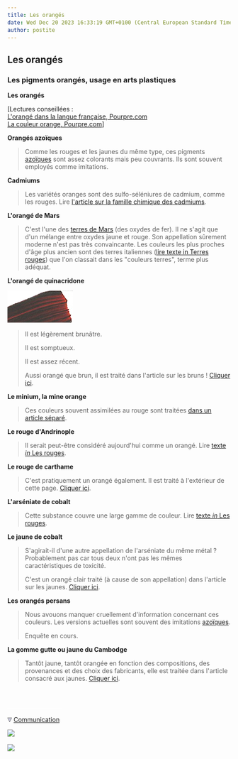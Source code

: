 ```yaml
---
title: Les orangés
date: Wed Dec 20 2023 16:33:19 GMT+0100 (Central European Standard Time)
author: postite
---
```


## Les orangés
### Les pigments orangés, usage en arts plastiques
 **Les orangés**

\[Lectures conseillées :  
[L'orangé dans la langue française, Pourpre.com](http://www.pourpre.com/langue/expressions.php#orange)  
[La couleur orange, Pourpre.com](http://pourpre.com/chroma/dico.php?typ=fiche&&ent=orange)\]

**Orangés azoïques**

> Comme les rouges et les jaunes du même type, ces pigments [azoïques](azoiques.html) sont assez colorants mais peu couvrants. Ils sont souvent employés comme imitations.

**Cadmiums**

> Les variétés oranges sont des sulfo-séléniures de cadmium, comme les rouges. Lire [l'article sur la famille chimique des cadmiums](cadmiums.html).

**L'orangé de Mars**

> C'est l'une des [terres de Mars](oxydesdefer.html#lesterresdemars) (des oxydes de fer). Il ne s'agit que d'un mélange entre oxydes jaune et rouge. Son appellation sûrement moderne n'est pas très convaincante. Les couleurs les plus proches d'âge plus ancien sont des terres italiennes ([lire texte in Terres rouges](terresrouges.html#siennebruleerougedepouzzolesrougevandyckocredechair)) que l'on classait dans les "couleurs terres", terme plus adéquat.

**L'orangé de quinacridone**

![](images/quinacridoneorange.jpg)

> Il est légèrement brunâtre.
> 
> Il est somptueux.
> 
> Il est assez récent.
> 
> Aussi orangé que brun, il est traité dans l'article sur les bruns ! [Cliquer ici](terresdombre.html#brundequinacridone).

**Le minium, la mine orange**

> Ces couleurs souvent assimilées au rouge sont traitées [dans un article séparé](minium.html).

**Le rouge d'Andrinople**

> Il serait peut-être considéré aujourd'hui comme un orangé. Lire [texte _in_ Les rouges](rouges.html#lerougedandrinople).

**Le rouge de carthame**

> C'est pratiquement un orangé également. Il est traité à l'extérieur de cette page. [Cliquer ici](rouges.html#lerougedecarthame).

**L'arséniate de cobalt**

> Cette substance couvre une large gamme de couleur. Lire [texte _in_ Les rouges](rouges.html#larseniatedecobalt).

**Le jaune de cobalt**

> S'agirait-il d'une autre appellation de l'arséniate du même métal ? Probablement pas car tous deux n'ont pas les mêmes caractéristiques de toxicité.
> 
> C'est un orangé clair traité (à cause de son appellation) dans l'article sur les jaunes. [Cliquer ici](jaunes.html#lejaunedecobalt).

**Les orangés persans**

> Nous avouons manquer cruellement d'information concernant ces couleurs. Les versions actuelles sont souvent des imitations [azoïques](azoiques.html).
> 
> Enquête en cours.

**La gomme gutte ou jaune du Cambodge**

> Tantôt jaune, tantôt orangée en fonction des compositions, des provenances et des choix des fabricants, elle est traitée dans l'article consacré aux jaunes. [Cliquer ici](jaunes.html#lagommegutteoujauneducambodge).



 

 ![](images/transparent122x1.gif)

![](images/flechebas.gif) [Communication](http://www.artrealite.com/annonceurs.htm) 

[![](https://cbonvin.fr/sites/regie.artrealite.com/visuels/campagne1.png)](index-2.html#20131014)

![](https://cbonvin.fr/sites/regie.artrealite.com/visuels/campagne2.png)